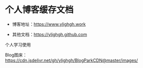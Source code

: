 # 个人博客缓存文档

* 博客地址：https://www.ylighgh.work

* 其他文档：https://ylighgh.github.com


个人学习使用


Blog图床：https://cdn.jsdelivr.net/gh/ylighgh/BlogParkCDN@master/images/